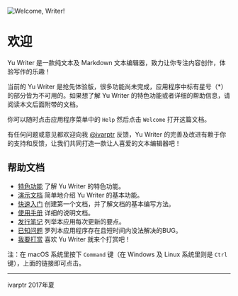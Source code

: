 ![Welcome, Writer!](images/desktop.jpg)

欢迎
====

Yu Writer 是一款纯文本及 Markdown 文本编辑器，致力让你专注内容创作，体验写作的乐趣！

当前的 Yu Writer 是抢先体验版，很多功能尚未完成，应用程序中标有星号（*）的部分皆为不可用的。如果想了解 Yu Writer 的特色功能或者详细的帮助信息，请阅读本文后面附带的文档。

你可以随时点击应用程序菜单中的 `Help` 然后点击 `Welcome` 打开这篇文档。

有任何问题或意见都欢迎向我 [@ivarptr](https://twitter.com/ivarptr) 反馈，Yu Writer 的完善及改进有赖于你的支持和反馈，让我们共同打造一款让人喜爱的文本编辑器吧！


帮助文档
------

* [特色功能](feature) 了解 Yu Writer 的特色功能。
* [演示文档](demo) 简单地介绍 Yu Writer 的基本功能。
* [快速入门](quick-start) 创建第一个文档，并了解文档的基本编写方法。
* [使用手册](manual) 详细的说明文档。
* [发行笔记](release-notes) 列举本应用每次更新的要点。
* [已知问题](bugs) 罗列本应用程序存在且短时间内没法解决的BUG。
* [我要打赏](donate) 喜欢 Yu Writer 就来个打赏吧！

注：在 macOS 系统里按下 `Command` 键（在 Windows 及 Linux 系统里则是 `Ctrl` 键），上面的链接即可点击。

* * *

ivarptr
2017年夏
